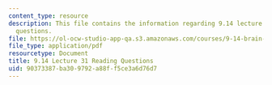 ```yaml
---
content_type: resource
description: This file contains the information regarding 9.14 lecture 31 reading
  questions.
file: https://ol-ocw-studio-app-qa.s3.amazonaws.com/courses/9-14-brain-structure-and-its-origins-spring-2014/90373387ba309792a88ff5ce3a6d76d7_MIT9_14S14_Lec31ReadQue.pdf
file_type: application/pdf
resourcetype: Document
title: 9.14 Lecture 31 Reading Questions
uid: 90373387-ba30-9792-a88f-f5ce3a6d76d7
---
```


